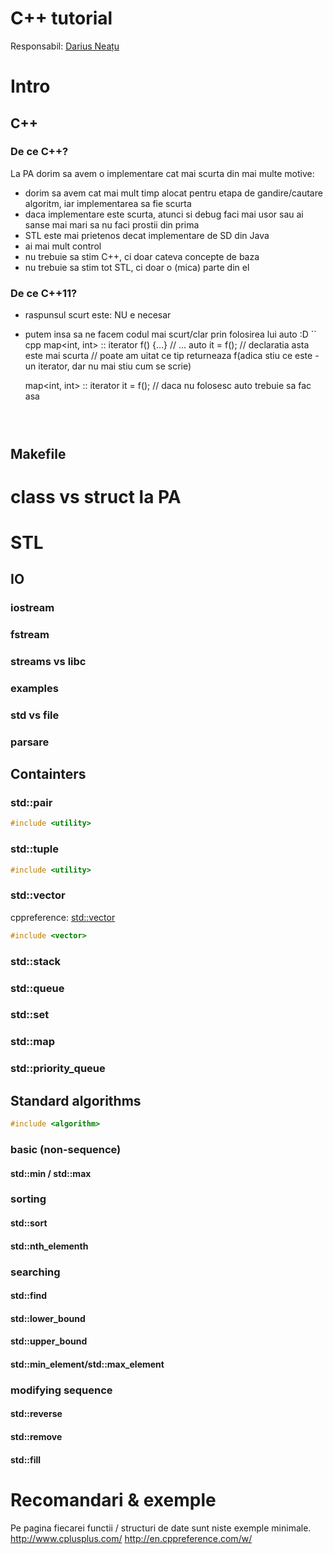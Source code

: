 # C++ tutorial
Responsabil: [Darius Neațu](neatudarius@gmail.com)

# Intro
## C++
### De ce C++? 
La PA dorim sa avem o implementare cat mai scurta din mai multe motive:
  - dorim sa avem cat mai mult timp alocat pentru etapa de gandire/cautare algoritm, iar implementarea sa fie scurta
  - daca implementare este scurta, atunci si debug faci mai usor sau ai sanse mai mari sa nu faci prostii din prima
  - STL este mai prietenos decat implementare de SD din Java
  - ai mai mult control
  - nu trebuie sa stim C++, ci doar cateva concepte de baza
  - nu trebuie sa stim tot STL, ci doar o (mica) parte din el
 
 ### De ce C++11?
   - raspunsul scurt este: NU e necesar
   - putem insa sa ne facem codul mai scurt/clar prin folosirea lui auto :D
`` cpp
    map<int, int> :: iterator f() {...}
    // ...
    auto it = f(); // declaratia asta este mai scurta
                   // poate am uitat ce tip returneaza f(adica stiu ce este - un iterator, dar nu mai stiu cum se scrie)

     map<int, int> :: iterator it  = f(); //  daca nu folosesc auto trebuie sa fac asa
     ```

    
## Makefile

# class vs struct la PA
 
# STL

## IO
### iostream
### fstream
### streams vs libc
### examples
### std vs file
### parsare
## Containters
### std::pair
``` cpp
#include <utility>
```

### std::tuple
``` cpp
#include <utility>
```
### std::vector
cppreference: [std::vector](http://en.cppreference.com/w/cpp/container/vector)
``` cpp
#include <vector>
```


### std::stack
### std::queue
### std::set
### std::map
### std::priority_queue

## Standard algorithms
``` cpp
#include <algorithm>
```

### basic (non-sequence)
#### std::min / std::max

### sorting
#### std::sort
#### std::nth_elementh

### searching
#### std::find
#### std::lower_bound
#### std::upper_bound
#### std::min_element/std::max_element

### modifying sequence
#### std::reverse
#### std::remove
#### std::fill

# Recomandari & exemple
Pe pagina fiecarei functii / structuri de date sunt niste exemple minimale.
http://www.cplusplus.com/
http://en.cppreference.com/w/

<!--stackedit_data:
eyJoaXN0b3J5IjpbLTExNTcyODk1MjVdfQ==
-->